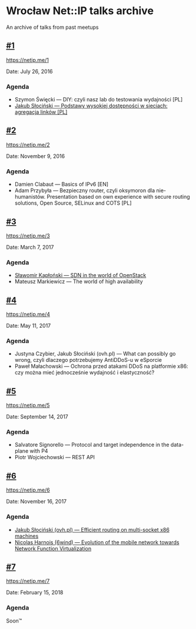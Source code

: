 # Wrocław Net::IP talks archive
An archive of talks from past meetups

## [#1](1/)
https://netip.me/1

Date: July 26, 2016

### Agenda
* Szymon Święcki — DIY: czyli nasz lab do testowania wydajności [PL]
* [Jakub Słociński — Podstawy wysokiej dostępności w sieciach: agregacja linków [PL]](talks/1/podstawy-wysokiej-dostępności-w-sieciach-agregacja-łączy.pptx)


## [#2](2/)
https://netip.me/2

Date: November 9, 2016

### Agenda
* Damien Clabaut — Basics of IPv6 [EN]
* Adam Przybyła — Bezpieczny router, czyli oksymoron dla nie-humanistów. Presentation based on own experience with secure routing solutions, Open Source, SELinux and COTS [PL]


## [#3](3/)
https://netip.me/3

Date: March 7, 2017

### Agenda
* [Sławomir Kapłoński — SDN in the world of OpenStack](https://slawqo.github.io/neutron_openstack_sdn/)
* Mateusz Markiewicz — The world of high availability


## [#4](4/)
https://netip.me/4

Date: May 11, 2017

### Agenda
* Justyna Czybier, Jakub Słociński (ovh.pl) — What can possibly go wrong, czyli dlaczego potrzebujemy AntiDDoS-u w eSporcie
* Paweł Małachowski — Ochrona przed atakami DDoS na platformie x86: czy można mieć jednocześnie wydajność i elastyczność?


## [#5](5/)
https://netip.me/5

Date: September 14, 2017

### Agenda
* Salvatore Signorello — Protocol and target independence in the data-plane with P4
* Piotr Wojciechowski — REST API


## [#6](6/)
https://netip.me/6

Date: November 16, 2017

### Agenda
* [Jakub Słociński (ovh.pl) — Efficient routing on multi-socket x86 machines](6/x86_efficient_routing_EN.pdf)
* [Nicolas Harnois (6wind) — Evolution of the mobile network towards Network Function Virtualization](6/Mobile_network_evolution_towards_NFV.pdf)


## [#7](7/)
https://netip.me/7

Date: February 15, 2018

### Agenda
Soon™
